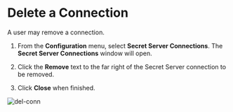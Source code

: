 # Delete a Connection

A user may remove a connection.

1. From the **Configuration** menu, select **Secret Server Connections**. The **Secret Server Connections** window will open.

2. Click the **Remove** text to the far right of the Secret Server connection to be removed. 
3. Click **Close** when finished.

![del-conn](/del-conn-remote-sys.png)

